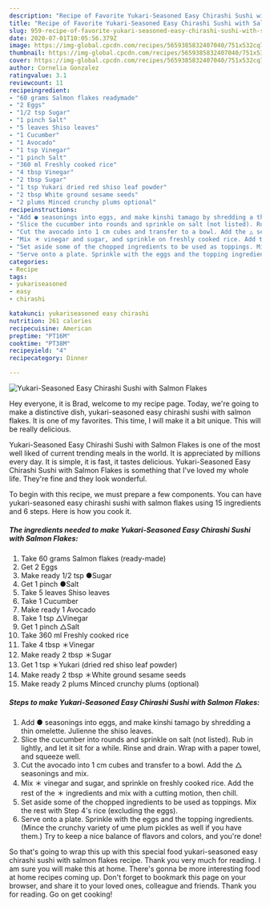 ```yaml
---
description: "Recipe of Favorite Yukari-Seasoned Easy Chirashi Sushi with Salmon Flakes"
title: "Recipe of Favorite Yukari-Seasoned Easy Chirashi Sushi with Salmon Flakes"
slug: 959-recipe-of-favorite-yukari-seasoned-easy-chirashi-sushi-with-salmon-flakes
date: 2020-07-01T10:05:56.379Z
image: https://img-global.cpcdn.com/recipes/5659385832407040/751x532cq70/yukari-seasoned-easy-chirashi-sushi-with-salmon-flakes-recipe-main-photo.jpg
thumbnail: https://img-global.cpcdn.com/recipes/5659385832407040/751x532cq70/yukari-seasoned-easy-chirashi-sushi-with-salmon-flakes-recipe-main-photo.jpg
cover: https://img-global.cpcdn.com/recipes/5659385832407040/751x532cq70/yukari-seasoned-easy-chirashi-sushi-with-salmon-flakes-recipe-main-photo.jpg
author: Cornelia Gonzalez
ratingvalue: 3.1
reviewcount: 11
recipeingredient:
- "60 grams Salmon flakes readymade"
- "2 Eggs"
- "1/2 tsp Sugar"
- "1 pinch Salt"
- "5 leaves Shiso leaves"
- "1 Cucumber"
- "1 Avocado"
- "1 tsp Vinegar"
- "1 pinch Salt"
- "360 ml Freshly cooked rice"
- "4 tbsp Vinegar"
- "2 tbsp Sugar"
- "1 tsp Yukari dried red shiso leaf powder"
- "2 tbsp White ground sesame seeds"
- "2 plums Minced crunchy plums optional"
recipeinstructions:
- "Add ● seasonings into eggs, and make kinshi tamago by shredding a thin omelette. Julienne the shiso leaves."
- "Slice the cucumber into rounds and sprinkle on salt (not listed). Rub in lightly, and let it sit for a while. Rinse and drain. Wrap with a paper towel, and squeeze well."
- "Cut the avocado into 1 cm cubes and transfer to a bowl. Add the △ seasonings and mix."
- "Mix ＊ vinegar and sugar, and sprinkle on freshly cooked rice. Add the rest of the ＊ ingredients and mix with a cutting motion, then chill."
- "Set aside some of the chopped ingredients to be used as toppings. Mix the rest with Step 4&#39;s rice (excluding the eggs)."
- "Serve onto a plate. Sprinkle with the eggs and the topping ingredients. (Mince the crunchy variety of ume plum pickles as well if you have them.) Try to keep a nice balance of flavors and colors, and you&#39;re done!"
categories:
- Recipe
tags:
- yukariseasoned
- easy
- chirashi

katakunci: yukariseasoned easy chirashi 
nutrition: 261 calories
recipecuisine: American
preptime: "PT16M"
cooktime: "PT38M"
recipeyield: "4"
recipecategory: Dinner

---
```



![Yukari-Seasoned Easy Chirashi Sushi with Salmon Flakes](https://img-global.cpcdn.com/recipes/5659385832407040/751x532cq70/yukari-seasoned-easy-chirashi-sushi-with-salmon-flakes-recipe-main-photo.jpg)

Hey everyone, it is Brad, welcome to my recipe page. Today, we're going to make a distinctive dish, yukari-seasoned easy chirashi sushi with salmon flakes. It is one of my favorites. This time, I will make it a bit unique. This will be really delicious.



Yukari-Seasoned Easy Chirashi Sushi with Salmon Flakes is one of the most well liked of current trending meals in the world. It is appreciated by millions every day. It is simple, it is fast, it tastes delicious. Yukari-Seasoned Easy Chirashi Sushi with Salmon Flakes is something that I've loved my whole life. They're fine and they look wonderful.


To begin with this recipe, we must prepare a few components. You can have yukari-seasoned easy chirashi sushi with salmon flakes using 15 ingredients and 6 steps. Here is how you cook it.

<!--inarticleads1-->

##### The ingredients needed to make Yukari-Seasoned Easy Chirashi Sushi with Salmon Flakes:

1. Take 60 grams Salmon flakes (ready-made)
1. Get 2 Eggs
1. Make ready 1/2 tsp ●Sugar
1. Get 1 pinch ●Salt
1. Take 5 leaves Shiso leaves
1. Take 1 Cucumber
1. Make ready 1 Avocado
1. Take 1 tsp △Vinegar
1. Get 1 pinch △Salt
1. Take 360 ml Freshly cooked rice
1. Take 4 tbsp ＊Vinegar
1. Make ready 2 tbsp ＊Sugar
1. Get 1 tsp ＊Yukari (dried red shiso leaf powder)
1. Make ready 2 tbsp ＊White ground sesame seeds
1. Make ready 2 plums Minced crunchy plums (optional)




<!--inarticleads2-->

##### Steps to make Yukari-Seasoned Easy Chirashi Sushi with Salmon Flakes:

1. Add ● seasonings into eggs, and make kinshi tamago by shredding a thin omelette. Julienne the shiso leaves.
1. Slice the cucumber into rounds and sprinkle on salt (not listed). Rub in lightly, and let it sit for a while. Rinse and drain. Wrap with a paper towel, and squeeze well.
1. Cut the avocado into 1 cm cubes and transfer to a bowl. Add the △ seasonings and mix.
1. Mix ＊ vinegar and sugar, and sprinkle on freshly cooked rice. Add the rest of the ＊ ingredients and mix with a cutting motion, then chill.
1. Set aside some of the chopped ingredients to be used as toppings. Mix the rest with Step 4&#39;s rice (excluding the eggs).
1. Serve onto a plate. Sprinkle with the eggs and the topping ingredients. (Mince the crunchy variety of ume plum pickles as well if you have them.) Try to keep a nice balance of flavors and colors, and you&#39;re done!




So that's going to wrap this up with this special food yukari-seasoned easy chirashi sushi with salmon flakes recipe. Thank you very much for reading. I am sure you will make this at home. There's gonna be more interesting food at home recipes coming up. Don't forget to bookmark this page on your browser, and share it to your loved ones, colleague and friends. Thank you for reading. Go on get cooking!
